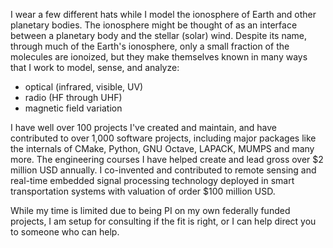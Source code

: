 I wear a few different hats while I model the ionosphere of Earth and other planetary bodies.
The ionosphere might be thought of as an interface between a planetary body and the stellar (solar) wind.
Despite its name, through much of the Earth's ionosphere, only a small fraction of the molecules are ionoized, but they make themselves known in many ways that I work to model, sense, and analyze:

* optical (infrared, visible, UV)
* radio (HF through UHF)
* magnetic field variation

I have well over 100 projects I've created and maintain, and have contributed to over 1,000 software projects, including major packages like the internals of CMake, Python, GNU Octave, LAPACK, MUMPS and many more.
The engineering courses I have helped create and lead gross over $2 million USD annually.
I co-invented and contributed to remote sensing and real-time embedded signal processing technology deployed in smart transportation systems with valuation of order $100 million USD.

While my time is limited due to being PI on my own federally funded projects, I am setup for consulting if the fit is right, or I can help direct you to someone who can help.
